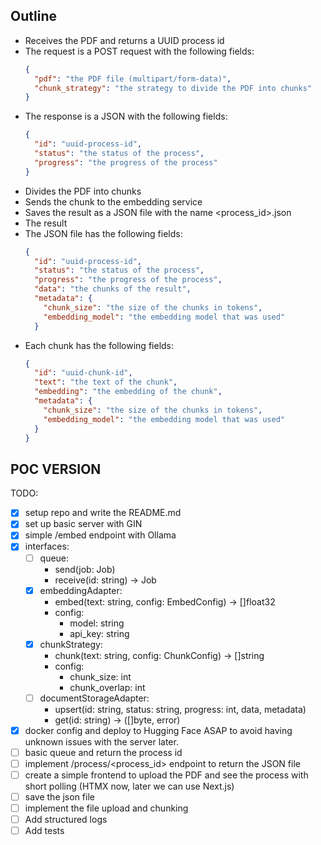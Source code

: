 ## Outline

- Receives the PDF and returns a UUID process id
- The request is a POST request with the following fields:
  ```json
  {
    "pdf": "the PDF file (multipart/form-data)",
    "chunk_strategy": "the strategy to divide the PDF into chunks"
  }
  ```
- The response is a JSON with the following fields:
  ```json
  {
    "id": "uuid-process-id",
    "status": "the status of the process",
    "progress": "the progress of the process"
  }
  ```
- Divides the PDF into chunks
- Sends the chunk to the embedding service
- Saves the result as a JSON file with the name <process_id>.json
- The result
- The JSON file has the following fields:
  ```json
  {
    "id": "uuid-process-id",
    "status": "the status of the process",
    "progress": "the progress of the process",
    "data": "the chunks of the result",
    "metadata": {
      "chunk_size": "the size of the chunks in tokens",
      "embedding_model": "the embedding model that was used"
    }
  ```
- Each chunk has the following fields:
  ```json
  {
    "id": "uuid-chunk-id",
    "text": "the text of the chunk",
    "embedding": "the embedding of the chunk",
    "metadata": {
      "chunk_size": "the size of the chunks in tokens",
      "embedding_model": "the embedding model that was used"
    }
  }
  ```

## POC VERSION

TODO:
- [X] setup repo and write the README.md
- [X] set up basic server with GIN
- [X] simple /embed endpoint with Ollama
- [X] interfaces: 
    - [ ] queue: 
        - send(job: Job)
        - receive(id: string) -> Job
    - [X] embeddingAdapter:
        - embed(text: string, config: EmbedConfig) -> []float32
        - config:
            - model: string
            - api_key: string
    - [X] chunkStrategy:
        - chunk(text: string, config: ChunkConfig) -> []string
        - config:
            - chunk_size: int
            - chunk_overlap: int
    - [ ] documentStorageAdapter:
        - upsert(id: string, status: string, progress: int, data, metadata)
        - get(id: string) -> ([]byte, error)
- [X] docker config and deploy to Hugging Face ASAP to avoid having unknown issues with the server later.
- [ ] basic queue and return the process id
- [ ] implement /process/<process_id> endpoint to return the JSON file
- [ ] create a simple frontend to upload the PDF and see the process with short polling (HTMX now, later we can use Next.js)
- [ ] save the json file
- [ ] implement the file upload and chunking
- [ ] Add structured logs
- [ ] Add tests